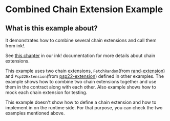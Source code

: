 # Combined Chain Extension Example

## What is this example about?

It demonstrates how to combine several chain extensions and call them from ink!.

See [this chapter](https://use.ink/macros-attributes/chain-extension)
in our ink! documentation for more details about chain extensions.


This example uses two chain extensions, `FetchRandom`(from [rand-extension](../rand-extension)) 
and `Psp22Extension`(from [psp22-extension](../psp22-extension)) defined in other examples. 
The example shows how to combine two chain extensions together 
and use them in the contract along with each other. 
Also example shows how to mock each chain extension for testing.

This example doesn't show how to define a chain extension and how 
to implement in on the runtime side. For that purpose, you can 
check the two examples mentioned above.
